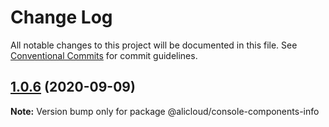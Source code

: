 # Change Log

All notable changes to this project will be documented in this file.
See [Conventional Commits](https://conventionalcommits.org) for commit guidelines.

## [1.0.6](https://github.com/aliyun/console-components/compare/@alicloud/console-components-info@1.0.5...@alicloud/console-components-info@1.0.6) (2020-09-09)

**Note:** Version bump only for package @alicloud/console-components-info
